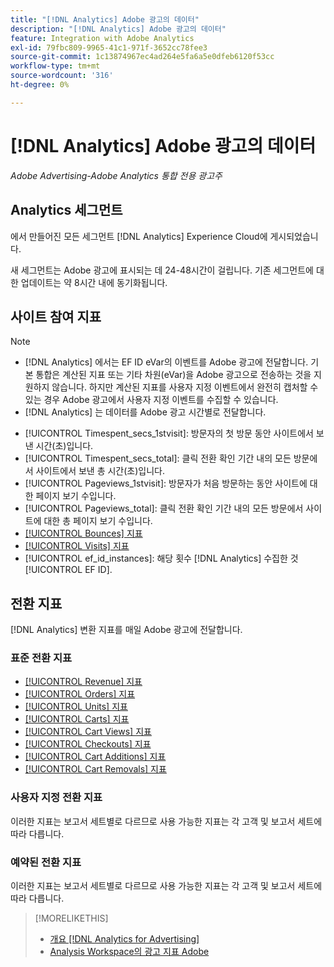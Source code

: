```yaml
---
title: "[!DNL Analytics] Adobe 광고의 데이터"
description: "[!DNL Analytics] Adobe 광고의 데이터"
feature: Integration with Adobe Analytics
exl-id: 79fbc809-9965-41c1-971f-3652cc78fee3
source-git-commit: 1c13874967ec4ad264e5fa6a5e0dfeb6120f53cc
workflow-type: tm+mt
source-wordcount: '316'
ht-degree: 0%

---
```


# [!DNL Analytics] Adobe 광고의 데이터

*Adobe Advertising-Adobe Analytics 통합 전용 광고주*

## Analytics 세그먼트

에서 만들어진 모든 세그먼트 [!DNL Analytics] Experience Cloud에 게시되었습니다.

새 세그먼트는 Adobe 광고에 표시되는 데 24-48시간이 걸립니다. 기존 세그먼트에 대한 업데이트는 약 8시간 내에 동기화됩니다.

<!-- I added "metric" to some of the links below, even though it looks redundant, because of syntax limitations: If you use [!DNL] or [!UICONTROL] as the sole text of a link (such as [[!UICONTROL Revenue]], the tag is included in the link text (such as "[!UICONTROL Revenue]") when it's published. -->

## 사이트 참여 지표

>[!NOTE]
>
>* [!DNL Analytics] 에서는 EF ID eVar의 이벤트를 Adobe 광고에 전달합니다.  기본 통합은 계산된 지표 또는 기타 차원(eVar)을 Adobe 광고으로 전송하는 것을 지원하지 않습니다. 하지만 계산된 지표를 사용자 지정 이벤트에서 완전히 캡처할 수 있는 경우 Adobe 광고에서 사용자 지정 이벤트를 수집할 수 있습니다.
>* [!DNL Analytics] 는 데이터를 Adobe 광고 시간별로 전달합니다.


* [!UICONTROL Timespent_secs_1stvisit]: 방문자의 첫 방문 동안 사이트에서 보낸 시간(초)입니다.
* [!UICONTROL Timespent_secs_total]: 클릭 전환 확인 기간 내의 모든 방문에서 사이트에서 보낸 총 시간(초)입니다.
* [!UICONTROL Pageviews_1stvisit]: 방문자가 처음 방문하는 동안 사이트에 대한 페이지 보기 수입니다.
* [!UICONTROL Pageviews_total]: 클릭 전환 확인 기간 내의 모든 방문에서 사이트에 대한 총 페이지 보기 수입니다.
* [[!UICONTROL Bounces] 지표](https://experienceleague.adobe.com/docs/analytics/components/metrics/bounces.html)
* [[!UICONTROL Visits] 지표](https://experienceleague.adobe.com/docs/analytics/components/metrics/visits.html)
* [!UICONTROL ef_id_instances]: 해당 횟수 [!DNL Analytics] 수집한 것 [!UICONTROL EF ID].

## 전환 지표

[!DNL Analytics] 변환 지표를 매일 Adobe 광고에 전달합니다.

### 표준 전환 지표

* [[!UICONTROL Revenue] 지표](https://experienceleague.adobe.com/docs/analytics/components/metrics/revenue.html)
* [[!UICONTROL Orders] 지표](https://experienceleague.adobe.com/docs/analytics/components/metrics/orders.html)
* [[!UICONTROL Units] 지표](https://experienceleague.adobe.com/docs/analytics/components/metrics/units.html)
* [[!UICONTROL Carts] 지표](https://experienceleague.adobe.com/docs/analytics/components/metrics/carts.html)
* [[!UICONTROL Cart Views] 지표](https://experienceleague.adobe.com/docs/analytics/components/metrics/cart-views.html)
* [[!UICONTROL Checkouts] 지표](https://experienceleague.adobe.com/docs/analytics/components/metrics/checkouts.html)
* [[!UICONTROL Cart Additions] 지표](https://experienceleague.adobe.com/docs/analytics/components/metrics/cart-additions.html)
* [[!UICONTROL Cart Removals] 지표](https://experienceleague.adobe.com/docs/analytics/components/metrics/cart-removals.html)

### 사용자 지정 전환 지표

이러한 지표는 보고서 세트별로 다르므로 사용 가능한 지표는 각 고객 및 보고서 세트에 따라 다릅니다.

### 예약된 전환 지표

이러한 지표는 보고서 세트별로 다르므로 사용 가능한 지표는 각 고객 및 보고서 세트에 따라 다릅니다.

>[!MORELIKETHIS]
>
>* [개요 [!DNL Analytics for Advertising]](overview.md)
>* [Analysis Workspace의 광고 지표 Adobe](/help/integrations/analytics/advertising-metrics-in-analytics.md)

